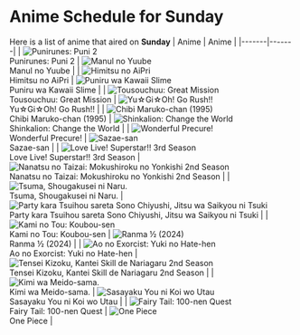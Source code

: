 # Anime Schedule for Sunday
Here is a list of anime that aired on **Sunday** 
| Anime | Anime |
|-------|-------|
| ![Punirunes: Puni 2](https://cdn.myanimelist.net/images/anime/1387/144697.webp)<br>Punirunes: Puni 2 | ![Manul no Yuube](https://cdn.myanimelist.net/images/anime/1980/96936.webp)<br>Manul no Yuube |
| ![Himitsu no AiPri](https://cdn.myanimelist.net/images/anime/1816/141521.webp)<br>Himitsu no AiPri | ![Puniru wa Kawaii Slime](https://cdn.myanimelist.net/images/anime/1681/145175.webp)<br>Puniru wa Kawaii Slime |
| ![Tousouchuu: Great Mission](https://cdn.myanimelist.net/images/anime/1482/141904.webp)<br>Tousouchuu: Great Mission | ![Yu☆Gi☆Oh! Go Rush!!](https://cdn.myanimelist.net/images/anime/1690/140394.webp)<br>Yu☆Gi☆Oh! Go Rush!! |
| ![Chibi Maruko-chan (1995)](https://cdn.myanimelist.net/images/anime/1108/100604.webp)<br>Chibi Maruko-chan (1995) | ![Shinkalion: Change the World](https://cdn.myanimelist.net/images/anime/1133/141311.webp)<br>Shinkalion: Change the World |
| ![Wonderful Precure!](https://cdn.myanimelist.net/images/anime/1852/140786.webp)<br>Wonderful Precure! | ![Sazae-san](https://cdn.myanimelist.net/images/anime/1008/98996.webp)<br>Sazae-san |
| ![Love Live! Superstar!! 3rd Season](https://cdn.myanimelist.net/images/anime/1489/144640.webp)<br>Love Live! Superstar!! 3rd Season | ![Nanatsu no Taizai: Mokushiroku no Yonkishi 2nd Season](https://cdn.myanimelist.net/images/anime/1109/145389.webp)<br>Nanatsu no Taizai: Mokushiroku no Yonkishi 2nd Season |
| ![Tsuma, Shougakusei ni Naru.](https://cdn.myanimelist.net/images/anime/1752/145548.webp)<br>Tsuma, Shougakusei ni Naru. | ![Party kara Tsuihou sareta Sono Chiyushi, Jitsu wa Saikyou ni Tsuki](https://cdn.myanimelist.net/images/anime/1721/145335.webp)<br>Party kara Tsuihou sareta Sono Chiyushi, Jitsu wa Saikyou ni Tsuki |
| ![Kami no Tou: Koubou-sen](https://cdn.myanimelist.net/images/anime/1877/145819.webp)<br>Kami no Tou: Koubou-sen | ![Ranma ½ (2024)](https://cdn.myanimelist.net/images/anime/1155/144299.webp)<br>Ranma ½ (2024) |
| ![Ao no Exorcist: Yuki no Hate-hen](https://cdn.myanimelist.net/images/anime/1617/144043.webp)<br>Ao no Exorcist: Yuki no Hate-hen | ![Tensei Kizoku, Kantei Skill de Nariagaru 2nd Season](https://cdn.myanimelist.net/images/anime/1280/143705.webp)<br>Tensei Kizoku, Kantei Skill de Nariagaru 2nd Season |
| ![Kimi wa Meido-sama.](https://cdn.myanimelist.net/images/anime/1909/144684.webp)<br>Kimi wa Meido-sama. | ![Sasayaku You ni Koi wo Utau](https://cdn.myanimelist.net/images/anime/1455/141858.webp)<br>Sasayaku You ni Koi wo Utau |
| ![Fairy Tail: 100-nen Quest](https://cdn.myanimelist.net/images/anime/1087/144083.webp)<br>Fairy Tail: 100-nen Quest | ![One Piece](https://cdn.myanimelist.net/images/anime/1244/138851.webp)<br>One Piece |
